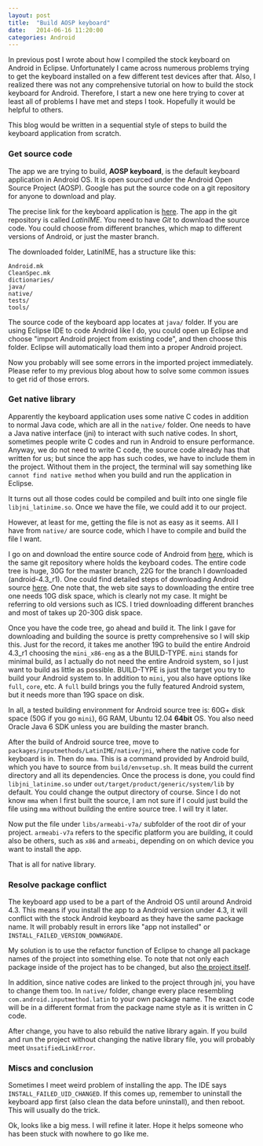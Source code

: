 ```yaml
---
layout: post
title:  "Build AOSP keyboard"
date:   2014-06-16 11:20:00
categories: Android
---
```


In previous post I wrote about how I compiled the stock keyboard on Android in Eclipse. Unfortunately I came across numerous problems trying to get the keyboard installed on a few different test devices after that. Also, I realized there was not any comprehensive tutorial on how to build the stock keyboard for Android. Therefore, I start a new one here trying to cover at least all of problems I have met and steps I took. Hopefully it would be helpful to others.

This blog would be written in a sequential style of steps to build the keyboard application from scratch.

### Get source code

The app we are trying to build, **AOSP keyboard**, is the default keyboard application in Android OS. It is open sourced under the Android Open Source Project (AOSP). Google has put the source code on a git repository for anyone to download and play.

The precise link for the keyboard application is [here](https://android.googlesource.com/platform/packages/inputmethods/LatinIME/). The app in the git repository is called _LatinIME_. You need to have _Git_ to download the source code. You could choose from different branches, which map to different versions of Android, or just the master branch.

The downloaded folder, LatinIME, has a structure like this:

    Android.mk
    CleanSpec.mk
    dictionaries/
    java/
    native/
    tests/
    tools/

The source code of the keyboard app locates at `java/` folder. If you are using Eclipse IDE to code Android like I do, you could open up Eclipse and choose "import Android project from existing code", and then choose this folder. Eclipse will automatically load them into a proper Android project.

Now you probably will see some errors in the imported project immediately. Please refer to my previous blog about how to solve some common issues to get rid of those errors.

### Get native library

Apparently the keyboard application uses some native C codes in addition to normal Java code, which are all in the `native/` folder. One needs to have a Java native interface (jni) to interact with such native codes. In short, sometimes people write C codes and run in Android to ensure performance. Anyway, we do not need to write C code, the source code already has that written for us; but since the app has such codes, we have to include them in the project. Without them in the project, the terminal will say something like `cannot find native method` when you build and run the application in Eclipse.

It turns out all those codes could be compiled and built into one single file `libjni_latinime.so`. Once we have the file, we could add it to our project.

However, at least for me, getting the file is not as easy as it seems. All I have from `native/` are source code, which I have to compile and build the file I want.

I go on and download the entire source code of Android from [here](https://android.googlesource.com/platform/manifest/), which is the same git repository where holds the keyboard codes. The entire code tree is huge, 30G for the master branch, 22G for the branch I downloaded (android-4.3_r1). One could find detailed steps of downloading Android source [here](https://source.android.com/source/building.html). One note that, the web site says to downloading the entire tree one needs 10G disk space, which is clearly not my case. It might be referring to old versions such as ICS. I tried downloading different branches and most of takes up 20-30G disk space.

Once you have the code tree, go ahead and build it. The link I gave for downloading and building the source is pretty comprehensive so I will skip this. Just for the record, it takes me another 19G to build the entire Android 4.3_r1 choosing the `mini_x86-eng` as a the BUILD-TYPE. `mini` stands for minimal build, as I actually do not need the entire Android system, so I just want to build as little as possible. BUILD-TYPE is just the target you try to build your Android system to. In addition to `mini`, you also have options like `full`, `core`, etc. A `full` build brings you the fully featured Android system, but it needs more than 19G space on disk.

In all, a tested building environment for Android source tree is: 60G+ disk space (50G if you go `mini`), 6G RAM, Ubuntu 12.04 **64bit** OS. You also need Oracle Java 6 SDK unless you are building the master branch.

After the build of Android source tree, move to `packages/inputmethods/LatinIME/native/jni`, where the native code for keyboard is in. Then do `mma`. This is a command provided by Android build, which you have to source from `build/envsetup.sh`. It meas build the current directory and all its dependencies. Once the process is done, you could find `libjni_latinime.so` under `out/target/product/generic/system/lib` by default. You could change the output directory of course. Since I do not know `mma` when I first built the source, I am not sure if I could just build the file using `mma` without building the entire source tree. I will try it later.

Now put the file under `libs/armeabi-v7a/` subfolder of the root dir of your project. `armeabi-v7a` refers to the specific platform you are building, it could also be others, such as `x86` and `armeabi`, depending on on which device you want to install the app.

That is all for native library.

### Resolve package conflict

The keyboard app used to be a part of the Android OS until around Android 4.3. This means if you install the app to a Android version under 4.3, it will conflict with the stock Android keyboard as they have the same package name. It will probably result in errors like "app not installed" or `INSTALL_FAILED_VERSION_DOWNGRADE`.

My solution is to use the refactor function of Eclipse to change all package names of the project into something else. To note that not only each package inside of the project has to be changed, but also [the project itself](http://stackoverflow.com/questions/6500042/refactoring-package-name-breaks-entire-app).

In addition, since native codes are linked to the project through jni, you have to change them too. In `native/` folder, change every place resembling `com.android.inputmethod.latin` to your own package name. The exact code will be in a different format from the package name style as it is written in C code.

After change, you have to also rebuild the native library again. If you build and run the project without changing the native library file, you will probably meet `UnsatifiedLinkError`.

### Miscs and conclusion

Sometimes I meet weird problem of installing the app. The IDE says `INSTALL_FAILED_UID_CHANGED`. If this comes up, remember to uninstall the keyboard app first (also clean the data before uninstall), and then reboot. This will usually do the trick.

Ok, looks like a big mess. I will refine it later. Hope it helps someone who has been stuck with nowhere to go like me.

